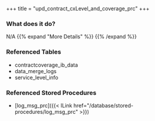 +++
title = "upd_contract_cxLevel_and_coverage_prc"
+++

### What does it do?
N/A
{{% expand "More Details" %}}
{{% /expand %}}

### Referenced Tables
- contractcoverage_ib_data
- data_merge_logs
- service_level_info

### Referenced Stored Procedures
- [log_msg_prc]({{< ILink href="/database/stored-procedures/log_msg_prc" >}})
